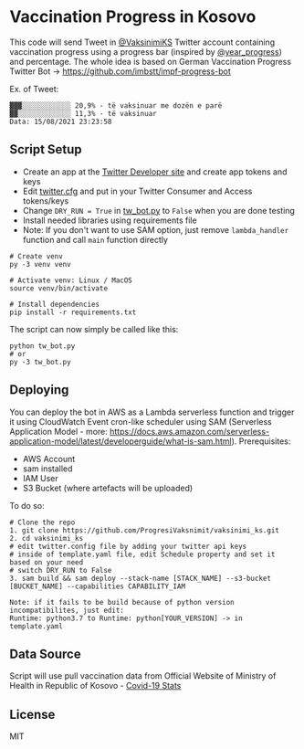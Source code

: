 # Vaccination Progress in Kosovo

This code will send Tweet in [@VaksinimiKS](https://twitter.com/VaksinimiKS) Twitter account containing vaccination progress using a progress bar (inspired by [@year_progress](https://twitter.com/year_progress)) and percentage. The whole idea is based on German Vaccination Progress Twitter Bot -> https://github.com/imbstt/impf-progress-bot

Ex. of Tweet:
```
▓▓▓░░░░░░░░░░░░ 20,9% - të vaksinuar me dozën e parë
▓▓░░░░░░░░░░░░░ 11,3% - të vaksinuar 
Data: 15/08/2021 23:23:58
```

## Script Setup

- Create an app at the [Twitter Developer site](https://developer.twitter.com/) and create app tokens and keys
- Edit [twitter.cfg](./twitter.cfg) and put in your Twitter Consumer and Access tokens/keys
- Change `DRY_RUN = True` in [tw_bot.py](./tw_bot.py) to `False` when you are done testing
- Install needed libraries using requirements file
- Note: If you don't want to use SAM option, just remove `lambda_handler` function and call `main` function directly

```
# Create venv
py -3 venv venv

# Activate venv: Linux / MacOS
source venv/bin/activate

# Install dependencies
pip install -r requirements.txt
```

The script can now simply be called like this:

```
python tw_bot.py
# or
py -3 tw_bot.py
```

## Deploying

You can deploy the bot in AWS as a Lambda serverless function and trigger it using CloudWatch Event cron-like scheduler using SAM (Serverless Application Model - more: https://docs.aws.amazon.com/serverless-application-model/latest/developerguide/what-is-sam.html). 
Prerequisites:
- AWS Account
- sam installed
- IAM User
- S3 Bucket (where artefacts will be uploaded)

To do so:
```
# Clone the repo
1. git clone https://github.com/ProgresiVaksnimit/vaksinimi_ks.git
2. cd vaksinimi_ks 
# edit twitter.config file by adding your twitter api keys
# inside of template.yaml file, edit Schedule property and set it based on your need
# switch DRY_RUN to False
3. sam build && sam deploy --stack-name [STACK_NAME] --s3-bucket [BUCKET_NAME] --capabilities CAPABILITY_IAM

Note: if it fails to be build because of python version incompatibilites, just edit:
Runtime: python3.7 to Runtime: python[YOUR_VERSION] -> in template.yaml
```

## Data Source

Script will use pull vaccination data from Official Website of Ministry of Health in Republic of Kosovo - [Covid-19 Stats](https://msh.rks-gov.net/sq/statistikat-covid-19) 

## License

MIT
